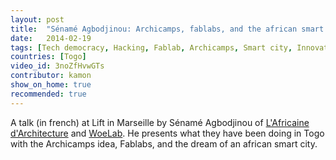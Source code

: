 ```yaml
---
layout: post
title:  "Sénamé Agbodjinou: Archicamps, fablabs, and the african smart city idea"
date:   2014-02-19
tags: [Tech democracy, Hacking, Fablab, Archicamps, Smart city, Innovation, Lift, Talk]
countries: [Togo]
video_id: 3noZfHvwGTs
contributor: kamon
show_on_home: true
recommended: true
---
```


A talk (in french) at Lift in Marseille by Sénamé Agbodjinou of [L'Africaine d'Architecture](http://www.lafricainedarchitecture.com)
and [WoeLab](http://www.woelabo.com). He presents what they have been doing in Togo with the Archicamps idea,
Fablabs, and the dream of an african smart city. 


                
                